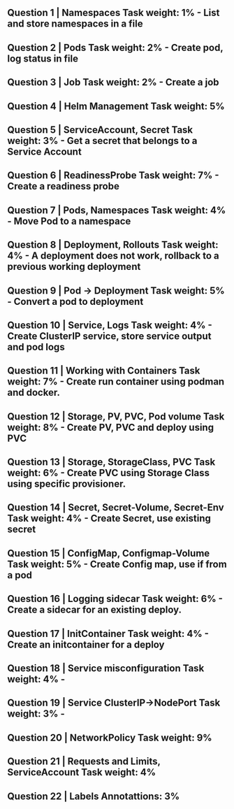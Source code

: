 ## Question 1 | Namespaces Task weight: 1% - List and store namespaces in a file
## Question 2 | Pods Task weight: 2% - Create pod, log status in file
## Question 3 | Job Task weight: 2% - Create a job
## Question 4 | Helm Management Task weight: 5%
## Question 5 | ServiceAccount, Secret Task weight: 3% - Get a secret that belongs to a Service Account
## Question 6 | ReadinessProbe Task weight: 7% - Create a readiness probe
## Question 7 | Pods, Namespaces  Task weight: 4% - Move Pod to a namespace
## Question 8 | Deployment, Rollouts Task weight: 4% - A deployment does not work, rollback to a previous working deployment
## Question 9 | Pod -> Deployment Task weight: 5% - Convert a pod to deployment
## Question 10 | Service, Logs Task weight: 4% - Create ClusterIP service, store service output and pod logs
## Question 11 | Working with Containers Task weight: 7% - Create run container using podman and docker.
## Question 12 | Storage, PV, PVC, Pod volume Task weight: 8% - Create PV, PVC and deploy using PVC
## Question 13 | Storage, StorageClass, PVC  Task weight: 6% - Create PVC using Storage Class using specific provisioner.
## Question 14 | Secret, Secret-Volume, Secret-Env Task weight: 4% - Create Secret, use existing secret
## Question 15 | ConfigMap, Configmap-Volume Task weight: 5% - Create Config map, use if from a pod
## Question 16 | Logging sidecar Task weight: 6% - Create a sidecar for an existing deploy.
## Question 17 | InitContainer Task weight: 4% - Create an initcontainer for a deploy
## Question 18 | Service misconfiguration Task weight: 4% -
## Question 19 | Service ClusterIP->NodePort Task weight: 3% -
## Question 20 | NetworkPolicy Task weight: 9%
## Question 21 | Requests and Limits, ServiceAccount Task weight: 4%
## Question 22 | Labels Annotattions: 3%


    